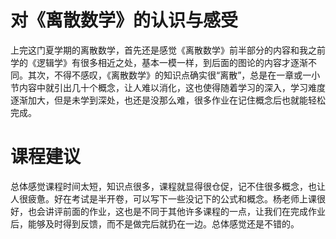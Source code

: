 # 对《离散数学》的认识与感受
上完这门夏学期的离散数学，首先还是感觉《离散数学》前半部分的内容和我之前学的《逻辑学》有很多相近之处，基本一模一样，到后面的图论的内容才逐渐不同。其次，不得不感叹，《离散数学》的知识点确实很“离散”，总是在一章或一小节内容中就引出几十个概念，让人难以消化，这也使得随着学习的深入，学习难度逐渐加大，但是未学到深处，也还是没那么难，很多作业在记住概念后也就能轻松完成。
# 课程建议
总体感觉课程时间太短，知识点很多，课程就显得很仓促，记不住很多概念，也让人很疲惫。好在考试是半开卷，可以写下一些没记下的公式和概念。杨老师上课很好，也会讲评前面的作业，这也是不同于其他许多课程的一点，让我们在完成作业后，能够及时得到反馈，而不是做完后就扔在一边。总体感觉还是不错的。